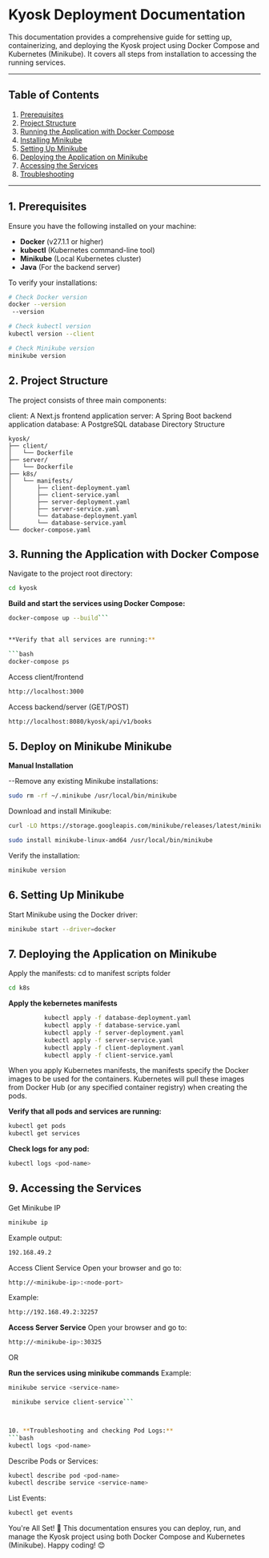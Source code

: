 # **Kyosk Deployment Documentation**

This documentation provides a comprehensive guide for setting up, containerizing, and deploying the Kyosk project using Docker Compose and Kubernetes (Minikube). It covers all steps from installation to accessing the running services.

---

## **Table of Contents**
1. [Prerequisites](#prerequisites)  
2. [Project Structure](#project-structure)  
3. [Running the Application with Docker Compose](#running-the-application-with-docker-compose)  
4. [Installing Minikube](#installing-minikube)  
5. [Setting Up Minikube](#setting-up-minikube)  
6. [Deploying the Application on Minikube](#deploying-the-application-on-minikube)  
7. [Accessing the Services](#accessing-the-services)  
8. [Troubleshooting](#troubleshooting)  

---

## **1. Prerequisites**

Ensure you have the following installed on your machine:  
- **Docker** (v27.1.1 or higher)  
- **kubectl** (Kubernetes command-line tool)  
- **Minikube** (Local Kubernetes cluster)  
- **Java** (For the backend server)  

To verify your installations:

```bash
# Check Docker version
docker --version
 --version
```

```bash
# Check kubectl version
kubectl version --client
```
```bash
# Check Minikube version
minikube version
```


## **2. Project Structure**
The project consists of three main components:

client: A Next.js frontend application
server: A Spring Boot backend application
database: A PostgreSQL database
Directory Structure

```plaintext
kyosk/
├── client/
│   └── Dockerfile
├── server/
│   └── Dockerfile
├── k8s/
│   └── manifests/
│       ├── client-deployment.yaml
│       ├── client-service.yaml
│       ├── server-deployment.yaml
│       ├── server-service.yaml
│       └── database-deployment.yaml
│       └── database-service.yaml
└── docker-compose.yaml
```


## **3. Running the Application with Docker Compose**
Navigate to the project root directory:

```bash
cd kyosk
```

**Build and start the services using Docker Compose:**
```bash
docker-compose up --build```


**Verify that all services are running:**

```bash
docker-compose ps
```
Access client/frontend
```bash
http://localhost:3000
```
Access backend/server (GET/POST)

```bash
http://localhost:8080/kyosk/api/v1/books
```


## **5. Deploy on Minikube Minikube**
**Manual Installation**

--Remove any existing Minikube installations:

```bash
sudo rm -rf ~/.minikube /usr/local/bin/minikube
```

Download and install Minikube:
```bash
curl -LO https://storage.googleapis.com/minikube/releases/latest/minikube-linux-amd64

sudo install minikube-linux-amd64 /usr/local/bin/minikube
```

Verify the installation:
```bash
minikube version
```
## **6. Setting Up Minikube**
Start Minikube using the Docker driver:
```bash
minikube start --driver=docker
```


## **7. Deploying the Application on Minikube**
Apply the manifests:
cd to manifest scripts folder

```bash
cd k8s
```
**Apply the kebernetes manifests**
```bash
          kubectl apply -f database-deployment.yaml
          kubectl apply -f database-service.yaml
          kubectl apply -f server-deployment.yaml
          kubectl apply -f server-service.yaml
          kubectl apply -f client-deployment.yaml
          kubectl apply -f client-service.yaml
```
When you apply Kubernetes manifests, the manifests specify the Docker images to be used for the containers. Kubernetes will pull these images from Docker Hub (or any specified container registry) when creating the pods.


**Verify that all pods and services are running:**

```bash
kubectl get pods
kubectl get services
```
**Check logs for any pod:**

```bash
kubectl logs <pod-name>
```
## **9. Accessing the Services**
Get Minikube IP
```bash
minikube ip
```
Example output:

```bash
192.168.49.2
```

Access Client Service
Open your browser and go to:

```bash
http://<minikube-ip>:<node-port>
```
Example:

```bash
http://192.168.49.2:32257
```
**Access Server Service**
Open your browser and go to:

```bash
http://<minikube-ip>:30325
```
OR

**Run the services using minikube commands**
Example:

```bash
minikube service <service-name>
```

```bash 
 minikube service client-service```



10. **Troubleshooting and checking Pod Logs:**
```bash
kubectl logs <pod-name>
```
Describe Pods or Services:

```bash
kubectl describe pod <pod-name>
kubectl describe service <service-name>
```
List Events:

```bash
kubectl get events
```
You're All Set! 🎉
This documentation ensures you can deploy, run, and manage the Kyosk project using both Docker Compose and Kubernetes (Minikube). Happy coding! 😊
